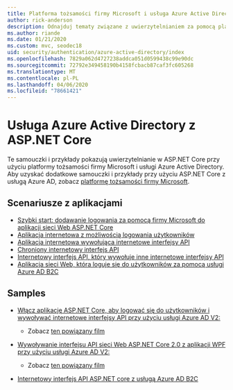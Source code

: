 ```yaml
---
title: Platforma tożsamości firmy Microsoft i usługa Azure Active Directory z ASP.NET Core
author: rick-anderson
description: Odnajduj tematy związane z uwierzytelnianiem za pomocą platformy microsoftowej Azure Active Directory dla aplikacji sieci Web i interfejsów API w ASP.NET Core.
ms.author: riande
ms.date: 01/21/2020
ms.custom: mvc, seodec18
uid: security/authentication/azure-active-directory/index
ms.openlocfilehash: 7829a062d4727238addca051d0599438c99e90dc
ms.sourcegitcommit: 72792e349458190b4158fcbacb87caf3fc605268
ms.translationtype: MT
ms.contentlocale: pl-PL
ms.lasthandoff: 04/06/2020
ms.locfileid: "78661421"
---
```

# <a name="azure-active-directory-with-aspnet-core"></a>Usługa Azure Active Directory z ASP.NET Core

Te samouczki i przykłady pokazują uwierzytelnianie w ASP.NET Core przy użyciu platformy tożsamości firmy Microsoft i usługi Azure Active Directory. Aby uzyskać dodatkowe samouczki i przykłady przy użyciu ASP.NET Core z usługą Azure AD, zobacz [platformę tożsamości firmy Microsoft](/azure/active-directory/develop/).

## <a name="application-scenarios"></a>Scenariusze z aplikacjami

* [Szybki start: dodawanie logowania za pomocą firmy Microsoft do aplikacji sieci Web ASP.NET Core](/azure/active-directory/develop/quickstart-v2-aspnet-core-webapp)
* [Aplikacja internetowa z możliwością logowania użytkowników](/azure/active-directory/develop/scenario-web-app-sign-user-overview?tabs=aspnetcore)
* [Aplikacja internetowa wywołująca internetowe interfejsy API](/azure/active-directory/develop/scenario-web-app-call-api-overview)
* [Chroniony internetowy interfejs API](/azure/active-directory/develop/scenario-protected-web-api-overview)
* [Internetowy interfejs API, który wywołuje inne internetowe interfejsy API](/azure/active-directory/develop/scenario-web-api-call-api-overview)
* [Aplikacja sieci Web, która loguje się do użytkowników za pomocą usługi Azure AD B2C](xref:security/authentication/azure-ad-b2c)

## <a name="samples"></a>Samples

* [Włącz aplikację ASP.NET Core, aby logować się do użytkowników i wywoływać internetowe interfejsy API przy użyciu usługi Azure AD V2:](/samples/azure-samples/active-directory-aspnetcore-webapp-openidconnect-v2/enable-webapp-signin/) 
  * Zobacz [ten powiązany film](https://channel9.msdn.com/Events/Build/2018/THR5001)

* [Wywoływanie interfejsu API sieci Web ASP.NET Core 2.0 z aplikacji WPF przy użyciu usługi Azure AD V2:](/samples/azure-samples/active-directory-dotnet-native-aspnetcore-v2/calling-an-aspnet-core-web-api-from-a-wpf-application-using-azure-ad-v2/) 
  * Zobacz [ten powiązany film](https://channel9.msdn.com/Events/Build/2018/THR5000)

* [Internetowy interfejs API ASP.NET core z usługą Azure AD B2C](https://azure.microsoft.com/resources/samples/active-directory-b2c-dotnetcore-webapi/)
